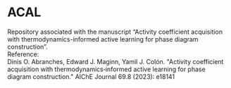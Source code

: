 # ACAL

Repository associated with the manuscript “Activity coefficient acquisition with thermodynamics-informed active learning for phase diagram construction”. <br />
Reference: <br />
Dinis O. Abranches, Edward J. Maginn, Yamil J. Colón. "Activity coefficient acquisition with thermodynamics‐informed active learning for phase diagram construction." AIChE Journal 69.8 (2023): e18141
